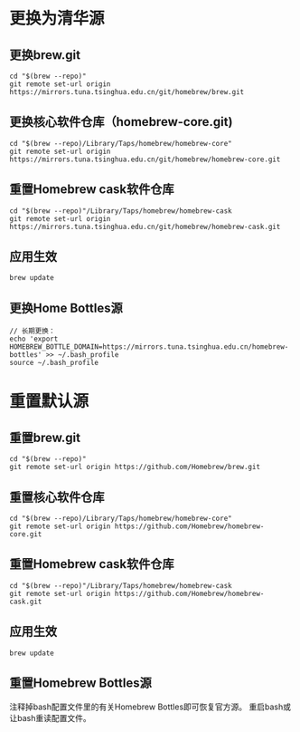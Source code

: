 # 更换为清华源
## 更换brew.git
```
cd "$(brew --repo)"
git remote set-url origin https://mirrors.tuna.tsinghua.edu.cn/git/homebrew/brew.git
```
## 更换核心软件仓库（homebrew-core.git)
```
cd "$(brew --repo)/Library/Taps/homebrew/homebrew-core"
git remote set-url origin https://mirrors.tuna.tsinghua.edu.cn/git/homebrew/homebrew-core.git
```
## 重置Homebrew cask软件仓库
```
cd "$(brew --repo)"/Library/Taps/homebrew/homebrew-cask
git remote set-url origin https://mirrors.tuna.tsinghua.edu.cn/git/homebrew/homebrew-cask.git
```
## 应用生效
```
brew update
```
## 更换Home Bottles源
```
// 长期更换：
echo 'export HOMEBREW_BOTTLE_DOMAIN=https://mirrors.tuna.tsinghua.edu.cn/homebrew-bottles' >> ~/.bash_profile
source ~/.bash_profile
```
# 重置默认源
## 重置brew.git
```
cd "$(brew --repo)"
git remote set-url origin https://github.com/Homebrew/brew.git
```
## 重置核心软件仓库
```
cd "$(brew --repo)/Library/Taps/homebrew/homebrew-core"
git remote set-url origin https://github.com/Homebrew/homebrew-core.git
```
## 重置Homebrew cask软件仓库
```
cd "$(brew --repo)"/Library/Taps/homebrew/homebrew-cask
git remote set-url origin https://github.com/Homebrew/homebrew-cask.git
```
## 应用生效
```
brew update
```
## 重置Homebrew Bottles源
注释掉bash配置文件里的有关Homebrew Bottles即可恢复官方源。 重启bash或让bash重读配置文件。